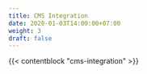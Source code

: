 ```yaml
---
title: CMS Integration
date: 2020-01-03T14:00:00+07:00
weight: 3
draft: false
---
```


{{< contentblock "cms-integration" >}}
